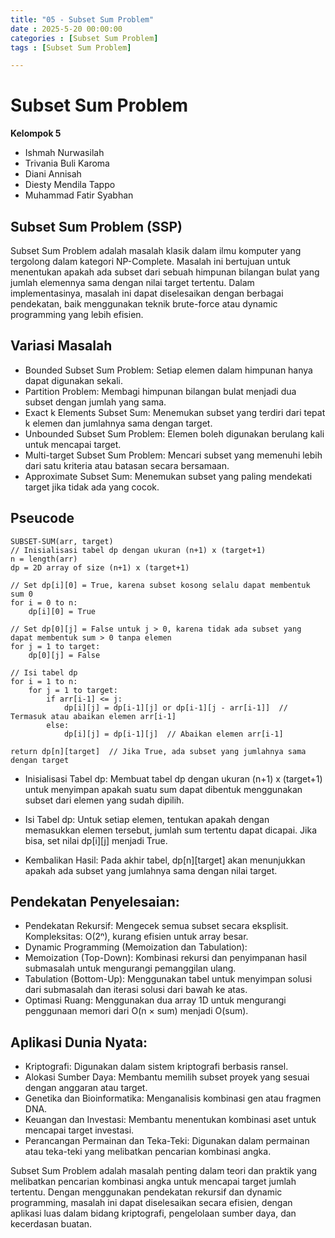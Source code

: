 ```yaml
---
title: "05 - Subset Sum Problem"
date : 2025-5-20 00:00:00
categories : [Subset Sum Problem]
tags : [Subset Sum Problem]

---
```


# Subset Sum Problem
**Kelompok 5**
- Ishmah Nurwasilah
- Trivania Buli Karoma
- Diani Annisah
- Diesty Mendila Tappo
- Muhammad Fatir Syabhan

## Subset Sum Problem (SSP)
Subset Sum Problem adalah masalah klasik dalam ilmu komputer yang tergolong dalam kategori NP-Complete. Masalah ini bertujuan untuk menentukan apakah ada subset dari sebuah himpunan bilangan bulat yang jumlah elemennya sama dengan nilai target tertentu. Dalam implementasinya, masalah ini dapat diselesaikan dengan berbagai pendekatan, baik menggunakan teknik brute-force atau dynamic programming yang lebih efisien.

## Variasi Masalah

- Bounded Subset Sum Problem: Setiap elemen dalam himpunan hanya dapat digunakan sekali.
- Partition Problem: Membagi himpunan bilangan bulat menjadi dua subset dengan jumlah yang sama.
- Exact k Elements Subset Sum: Menemukan subset yang terdiri dari tepat k elemen dan jumlahnya sama dengan target.
- Unbounded Subset Sum Problem: Elemen boleh digunakan berulang kali untuk mencapai target.
- Multi-target Subset Sum Problem: Mencari subset yang memenuhi lebih dari satu kriteria atau batasan secara bersamaan.
- Approximate Subset Sum: Menemukan subset yang paling mendekati target jika tidak ada yang cocok.

## Pseucode
    SUBSET-SUM(arr, target)
    // Inisialisasi tabel dp dengan ukuran (n+1) x (target+1)
    n = length(arr)
    dp = 2D array of size (n+1) x (target+1)

    // Set dp[i][0] = True, karena subset kosong selalu dapat membentuk sum 0
    for i = 0 to n:
        dp[i][0] = True

    // Set dp[0][j] = False untuk j > 0, karena tidak ada subset yang dapat membentuk sum > 0 tanpa elemen
    for j = 1 to target:
        dp[0][j] = False

    // Isi tabel dp
    for i = 1 to n:
        for j = 1 to target:
            if arr[i-1] <= j:
                dp[i][j] = dp[i-1][j] or dp[i-1][j - arr[i-1]]  // Termasuk atau abaikan elemen arr[i-1]
            else:
                dp[i][j] = dp[i-1][j]  // Abaikan elemen arr[i-1]

    return dp[n][target]  // Jika True, ada subset yang jumlahnya sama dengan target

- Inisialisasi Tabel dp: Membuat tabel dp dengan ukuran (n+1) x (target+1) untuk menyimpan apakah suatu sum dapat dibentuk menggunakan subset dari elemen yang sudah dipilih.

- Isi Tabel dp: Untuk setiap elemen, tentukan apakah dengan memasukkan elemen tersebut, jumlah sum tertentu dapat dicapai. Jika bisa, set nilai dp[i][j] menjadi True.

- Kembalikan Hasil: Pada akhir tabel, dp[n][target] akan menunjukkan apakah ada subset yang jumlahnya sama dengan nilai target.

## Pendekatan Penyelesaian:
- Pendekatan Rekursif: Mengecek semua subset secara eksplisit. Kompleksitas: O(2ⁿ), kurang efisien untuk array besar.
- Dynamic Programming (Memoization dan Tabulation):
- Memoization (Top-Down): Kombinasi rekursi dan penyimpanan hasil submasalah untuk mengurangi pemanggilan ulang.
- Tabulation (Bottom-Up): Menggunakan tabel untuk menyimpan solusi dari submasalah dan iterasi solusi dari bawah ke atas.
- Optimasi Ruang: Menggunakan dua array 1D untuk mengurangi penggunaan memori dari O(n × sum) menjadi O(sum).

## Aplikasi Dunia Nyata:
- Kriptografi: Digunakan dalam sistem kriptografi berbasis ransel.
- Alokasi Sumber Daya: Membantu memilih subset proyek yang sesuai dengan anggaran atau target.
- Genetika dan Bioinformatika: Menganalisis kombinasi gen atau fragmen DNA.
- Keuangan dan Investasi: Membantu menentukan kombinasi aset untuk mencapai target investasi.
- Perancangan Permainan dan Teka-Teki: Digunakan dalam permainan atau teka-teki yang melibatkan pencarian kombinasi angka.

Subset Sum Problem adalah masalah penting dalam teori dan praktik yang melibatkan pencarian kombinasi angka untuk mencapai target jumlah tertentu. Dengan menggunakan pendekatan rekursif dan dynamic programming, masalah ini dapat diselesaikan secara efisien, dengan aplikasi luas dalam bidang kriptografi, pengelolaan sumber daya, dan kecerdasan buatan.